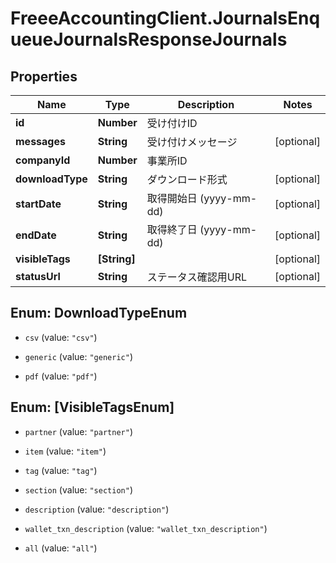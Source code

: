# FreeeAccountingClient.JournalsEnqueueJournalsResponseJournals

## Properties
Name | Type | Description | Notes
------------ | ------------- | ------------- | -------------
**id** | **Number** | 受け付けID | 
**messages** | **String** | 受け付けメッセージ | [optional] 
**companyId** | **Number** | 事業所ID | 
**downloadType** | **String** | ダウンロード形式 | [optional] 
**startDate** | **String** | 取得開始日 (yyyy-mm-dd) | [optional] 
**endDate** | **String** | 取得終了日 (yyyy-mm-dd) | [optional] 
**visibleTags** | **[String]** |  | [optional] 
**statusUrl** | **String** | ステータス確認用URL | [optional] 


<a name="DownloadTypeEnum"></a>
## Enum: DownloadTypeEnum


* `csv` (value: `"csv"`)

* `generic` (value: `"generic"`)

* `pdf` (value: `"pdf"`)




<a name="[VisibleTagsEnum]"></a>
## Enum: [VisibleTagsEnum]


* `partner` (value: `"partner"`)

* `item` (value: `"item"`)

* `tag` (value: `"tag"`)

* `section` (value: `"section"`)

* `description` (value: `"description"`)

* `wallet_txn_description` (value: `"wallet_txn_description"`)

* `all` (value: `"all"`)




